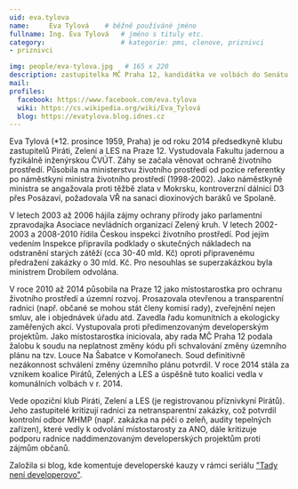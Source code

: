 ```yaml
---
uid: eva.tylova
name:     Eva Tylová  	# běžně používáné jméno
fullname: Ing. Eva Tylová  	# jméno s tituly etc.
category:                   # kategorie: pms, clenove, priznivci
- priznivci

img: people/eva-tylova.jpg   # 165 x 220
description: zastupitelka MČ Praha 12, kandidátka ve volbách do Senátu  # kratký popis, max 160 znaků
mail:
profiles:
  facebook: https://www.facebook.com/eva.tylova
  wiki: https://cs.wikipedia.org/wiki/Eva_Tylová
  blog: https://evatylova.blog.idnes.cz
---
```


Eva Tylová (*12. prosince 1959, Praha) je od roku 2014 předsedkyně klubu zastupitelů Piráti, Zelení a LES na Praze 12. Vystudovala Fakultu jadernou a fyzikálně inženýrskou ČVÚT. Záhy se začala věnovat ochraně životního prostředí. Působila na ministerstvu životního prostředí od pozice referentky po náměstkyni ministra životního prostředí (1998-2002). Jako náměstkyně ministra se angažovala proti těžbě zlata v Mokrsku, kontroverzní dálnicí D3 přes Posázaví, požadovala VŘ na sanaci dioxinových baráků ve Spolaně.

V letech 2003 až 2006 hájila zájmy ochrany přírody jako parlamentní zpravodajka Asociace nevládních organizací Zelený kruh. V letech 2002-2003 a 2008-2010 řídila Českou inspekci životního prostředí. Pod jejím vedením Inspekce připravila podklady o skutečných nákladech na odstranění starých zátěží (cca 30-40 mld. Kč) oproti připravenému předražení zakázky o 30 mld. Kč. Pro nesouhlas se superzakázkou byla ministrem Drobilem odvolána.

V roce 2010 až 2014 působila na Praze 12 jako místostarostka pro ochranu životního prostředí a územní rozvoj. Prosazovala otevřenou a transparentní radnici (např. občané se mohou stát členy komisí rady), zveřejnění nejen smluv, ale i objednávek úřadu atd. Zavedla řadu komunitních a ekologicky zaměřených akcí. Vystupovala proti předimenzovaným developerským projektům. Jako místostarostka iniciovala, aby rada MČ Praha 12 podala žalobu k soudu na neplatnost změny kódu při schvalování změny územního plánu na tzv. Louce Na Šabatce v Komořanech. Soud definitivně nezákonnost schválení změny územního plánu potvrdil. V roce 2014 stála za vznikem koalice Pirátů, Zelených a LES a úspěšně tuto koalici vedla v komunálních volbách v r. 2014.

Vede opoziční klub Piráti, Zelení a LES (je registrovanou příznivkyní Pirátů). Jeho zastupitelé kritizují radnici za netransparentní zakázky, což potvrdil kontrolní odbor MHMP (např. zakázka na péči o zeleň, audity tepelných zařízen), které vedly k odvolání místostarosty za ANO, dále kritizuje podporu radnice naddimenzovaným developerských projektům proti zájmům občanů.

Založila si blog, kde komentuje developerské kauzy v rámci
seriálu ["Tady není developerovo"](https://evatylova.blog.idnes.cz).